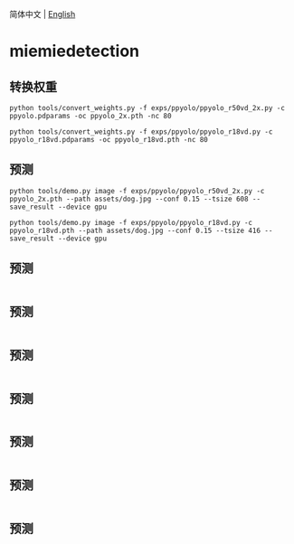 简体中文 | [English](README_PPYOLO_en.md)

# miemiedetection

## 转换权重

```
python tools/convert_weights.py -f exps/ppyolo/ppyolo_r50vd_2x.py -c ppyolo.pdparams -oc ppyolo_2x.pth -nc 80

python tools/convert_weights.py -f exps/ppyolo/ppyolo_r18vd.py -c ppyolo_r18vd.pdparams -oc ppyolo_r18vd.pth -nc 80

```


## 预测

```
python tools/demo.py image -f exps/ppyolo/ppyolo_r50vd_2x.py -c ppyolo_2x.pth --path assets/dog.jpg --conf 0.15 --tsize 608 --save_result --device gpu

python tools/demo.py image -f exps/ppyolo/ppyolo_r18vd.py -c ppyolo_r18vd.pth --path assets/dog.jpg --conf 0.15 --tsize 416 --save_result --device gpu

```



## 预测

```

```



## 预测

```

```



## 预测

```

```



## 预测

```

```



## 预测

```

```



## 预测

```

```



## 预测

```

```


